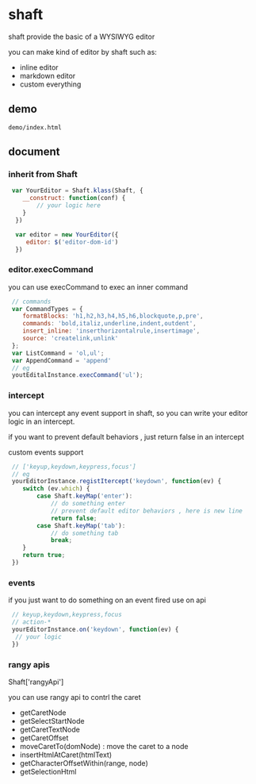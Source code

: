 shaft
=====

shaft  provide the  basic of a  WYSIWYG  editor   

you can make kind of editor by shaft such as:

* inline editor
* markdown editor
* custom everything 

## demo 

`demo/index.html` 

## document

### inherit from Shaft

```javascript
 var YourEditor = Shaft.klass(Shaft, {
    __construct: function(conf) {
        // your logic here
    }
  })

  var editor = new YourEditor({
     editor: $('editor-dom-id')
  })
```

### editor.execCommand 

you can use execCommand to exec an inner command 

```javascript
 // commands
 var CommandTypes = {
    formatBlocks: 'h1,h2,h3,h4,h5,h6,blockquote,p,pre',
    commands: 'bold,italiz,underline,indent,outdent',
    insert_inline: 'inserthorizontalrule,insertimage',
    source: 'createlink,unlink'
 };
 var ListCommand = 'ol,ul';
 var AppendCommand = 'append'
 // eg
 youtEditalInstance.execCommand('ul');
```

### intercept

you can intercept any event support in shaft, so you can write your 
editor logic in an intercept. 

if you want to prevent default behaviors , just return false in an intercept

custom events support 

```javascript
 // ['keyup,keydown,keypress,focus']
 // eg
 yourEditorInstance.registItercept('keydown', function(ev) {
    switch (ev.which) {
        case Shaft.keyMap('enter'):
            // do something enter 
            // prevent default editor behaviors , here is new line
            return false;
        case Shaft.keyMap('tab'):
            // do something tab
            break;
    }
    return true;
 })
```

### events 

if you just want to do something on an event fired 
use on api 

```javascript
 // keyup,keydown,keypress,focus
 // action-*
 yourEditorInstance.on('keydown', function(ev) {
  // your logic
 })
```

### rangy apis

Shaft['rangyApi']

you can use rangy api to contrl the caret 

* getCaretNode
* getSelectStartNode
* getCaretTextNode
* getCaretOffset
* moveCaretTo(domNode) : move the caret to a node
* insertHtmlAtCaret(htmlText)
* getCharacterOffsetWithin(range, node) 
* getSelectionHtml




